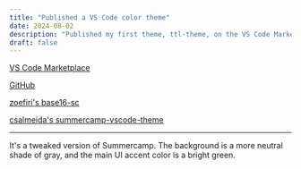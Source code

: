 ```yaml
---
title: "Published a VS Code color theme"
date: 2024-08-02
description: "Published my first theme, ttl-theme, on the VS Code Marketplace."
draft: false
---
```


[VS Code Marketplace](https://marketplace.visualstudio.com/items?itemName=trevortylerlee.ttl-theme)

[GitHub](https://github.com/trevortylerlee/ttl-theme)

[zoefiri's base16-sc](https://github.com/zoefiri/base16-sc)

[csalmeida's summercamp-vscode-theme](https://github.com/csalmeida/summercamp-vscode-theme)

---

It's a tweaked version of Summercamp. The background is a more neutral shade of gray, and the main UI accent color is a bright green.
